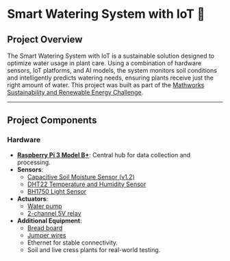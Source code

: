# Smart Watering System with IoT 🌱

## **Project Overview**  
The Smart Watering System with IoT is a sustainable solution designed to optimize water usage in plant care. Using a combination of hardware sensors, IoT platforms, and AI models, the system monitors soil conditions and intelligently predicts watering needs, ensuring plants receive just the right amount of water. This project was built as part of the [Mathworks Sustainability and Renewable Energy Challenge](https://uk.mathworks.com/academia/students/competitions/student-challenge/sustainability-and-renewable-energy-challenge.html).  

---

## **Project Components**  

### **Hardware**  
- [**Raspberry Pi 3 Model B+**](https://www.raspberrypi.com/products/raspberry-pi-3-model-b-plus/): Central hub for data collection and processing.  
- **Sensors**:  
  - [Capacitive Soil Moisture Sensor (v1.2)](https://www.amazon.co.uk/dp/B0814HXWVV/ref=pe_27063361_487055811_TE_dp_2?th=1) 
  - [DHT22 Temperature and Humidity Sensor](https://thepihut.com/products/dht22-temperature-humidity-sensor-extras)
  - [BH1750 Light Sensor](https://thepihut.com/products/adafruit-bh1750-light-sensor-stemma-qt-qwiic)
- **Actuators**:
  - [Water pump](https://www.amazon.co.uk/dp/B0814HXWVV/ref=pe_27063361_487055811_TE_dp_2?th=1)
  - [2-channel 5V relay](https://thepihut.com/products/2-channel-relay-breakout-5v)
- **Additional Equipment**:
  - [Bread board](https://www.amazon.co.uk/dp/B0B5TCKTQH/ref=pe_27063361_487055811_TE_dp_1)
  - [Jumper wires](https://www.amazon.co.uk/dp/B0B5TCKTQH/ref=pe_27063361_487055811_TE_dp_1) 
  - Ethernet for stable connectivity.  
  - Soil and live cress plants for real-world testing.  
